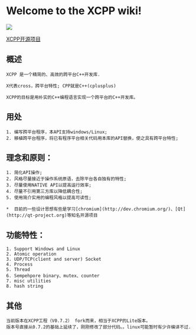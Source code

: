 # Welcome to the XCPP wiki!
<img src="http://i2.tietuku.com/85be8eee38b7eb67.png">

[XCPP开源项目](http://git.oschina.net/ccb/XCPP)

## 概述
	XCPP 是一个精简的、高效的跨平台C++开发库.
	
	X代表cross，跨平台特性;	CPP就是C++(cplusplus)
	
	XCPP的目标是用朴实的C++编程语言实现一个跨平台的C++开发库。

## 用处
	1. 编写跨平台程序，本API支持windows/Linux;
	2. 移植跨平台程序，将已有程序平台相关代码用本库的API替换，使之具有跨平台特性;


## 理念和原则：
	1. 简化API操作;
	2. 风格尽量接近于操作系统原语，去除平台各自独有的特性;
	3. 尽量使用NATIVE API以提高运行效率;
	4. 尽量不引用第三方库以降低耦合性;
	5. 使用简介实用的编程风格以提高可读性;
	
	*  目前的一些设计思想有些是学习[chromium](http://dev.chromium.org/)、[Qt](http://qt-project.org)等知名开源项目


## 功能特性：
	1. Support Windows and Linux
	2. Atomic operation
	3. UDP/TCP(client and server) Socket
	4. Process
	5. Thread
	6. Sempehpore binary、mutex、counter
	7. misc utilities
	8. hash string

## 其他
	当前版本在XCPP工程（V0.7.2） fork而来，相当于XCPP的Lite版本。
	版本号直接从0.7.2的基础上延续了，刚刚修改了部分代码。。linux可能暂时有少许编译不过.




